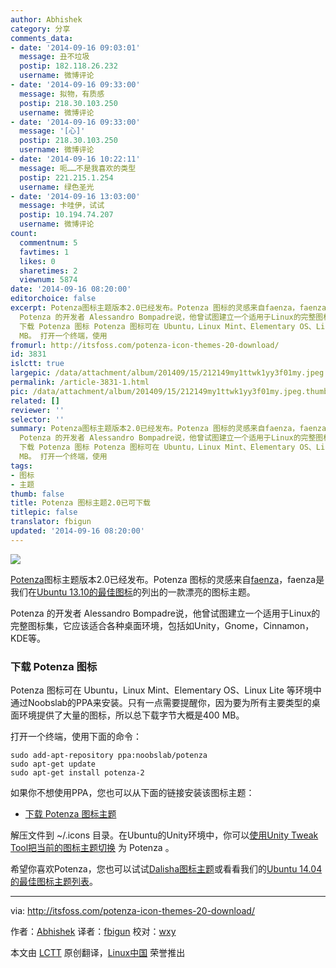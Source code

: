 ```yaml
---
author: Abhishek
category: 分享
comments_data:
- date: '2014-09-16 09:03:01'
  message: 丑不垃圾
  postip: 182.118.26.232
  username: 微博评论
- date: '2014-09-16 09:33:00'
  message: 拟物，有质感
  postip: 218.30.103.250
  username: 微博评论
- date: '2014-09-16 09:33:00'
  message: '[心]'
  postip: 218.30.103.250
  username: 微博评论
- date: '2014-09-16 10:22:11'
  message: 呃……不是我喜欢的类型
  postip: 221.215.1.254
  username: 绿色圣光
- date: '2014-09-16 13:03:00'
  message: 卡哇伊，试试
  postip: 10.194.74.207
  username: 微博评论
count:
  commentnum: 5
  favtimes: 1
  likes: 0
  sharetimes: 2
  viewnum: 5874
date: '2014-09-16 08:20:00'
editorchoice: false
excerpt: Potenza图标主题版本2.0已经发布。Potenza 图标的灵感来自faenza，faenza是我们在Ubuntu 13.10的最佳图标的列出的一款漂亮的图标主题。
  Potenza 的开发者 Alessandro Bompadre说，他曾试图建立一个适用于Linux的完整图标集，它应该适合各种桌面环境，包括如Unity，Gnome，Cinnamon，KDE等。
  下载 Potenza 图标 Potenza 图标可在 Ubuntu，Linux Mint、Elementary OS、Linux Lite 等环境中通过Noobslab的PPA来安装。只有一点需要提醒你，因为要为所有主要类型的桌面环境提供了大量的图标，所以总下载字节大概是400
  MB。 打开一个终端，使用
fromurl: http://itsfoss.com/potenza-icon-themes-20-download/
id: 3831
islctt: true
largepic: /data/attachment/album/201409/15/212149my1ttwk1yy3f01my.jpeg
permalink: /article-3831-1.html
pic: /data/attachment/album/201409/15/212149my1ttwk1yy3f01my.jpeg.thumb.jpg
related: []
reviewer: ''
selector: ''
summary: Potenza图标主题版本2.0已经发布。Potenza 图标的灵感来自faenza，faenza是我们在Ubuntu 13.10的最佳图标的列出的一款漂亮的图标主题。
  Potenza 的开发者 Alessandro Bompadre说，他曾试图建立一个适用于Linux的完整图标集，它应该适合各种桌面环境，包括如Unity，Gnome，Cinnamon，KDE等。
  下载 Potenza 图标 Potenza 图标可在 Ubuntu，Linux Mint、Elementary OS、Linux Lite 等环境中通过Noobslab的PPA来安装。只有一点需要提醒你，因为要为所有主要类型的桌面环境提供了大量的图标，所以总下载字节大概是400
  MB。 打开一个终端，使用
tags:
- 图标
- 主题
thumb: false
title: Potenza 图标主题2.0已可下载
titlepic: false
translator: fbigun
updated: '2014-09-16 08:20:00'
---
```


![](/data/attachment/album/201409/15/212149my1ttwk1yy3f01my.jpeg)


[Potenza](https://github.com/AlessandroBompadre/Potenza/)图标主题版本2.0已经发布。Potenza 图标的灵感来自[faenza](http://tiheum.deviantart.com/art/Faenza-Icons-173323228)，faenza是我们在[Ubuntu 13.10的最佳图标](http://itsfoss.com/best-icon-themes-ubuntu-1310/)的列出的一款漂亮的图标主题。


Potenza 的开发者 Alessandro Bompadre说，他曾试图建立一个适用于Linux的完整图标集，它应该适合各种桌面环境，包括如Unity，Gnome，Cinnamon，KDE等。


### 下载 Potenza 图标


Potenza 图标可在 Ubuntu，Linux Mint、Elementary OS、Linux Lite 等环境中通过Noobslab的PPA来安装。只有一点需要提醒你，因为要为所有主要类型的桌面环境提供了大量的图标，所以总下载字节大概是400 MB。


打开一个终端，使用下面的命令：



```
sudo add-apt-repository ppa:noobslab/potenza
sudo apt-get update
sudo apt-get install potenza-2

```

如果你不想使用PPA，您也可以从下面的链接安装该图标主题：


* [下载 Potenza 图标主题](http://gnome-look.org/content/show.php/Potenza+2.0?content=166853)


解压文件到 ~/.icons 目录。在Ubuntu的Unity环境中，你可以[使用Unity Tweak Tool把当前的图标主题切换](http://itsfoss.com/best-icon-themes-ubuntu-1404/) 为 Potenza 。


希望你喜欢Potenza，您也可以试试[Dalisha图标主题](http://itsfoss.com/dalisha-icon-ubuntu-linux/)或看看我们的[Ubuntu 14.04的最佳图标主题列表](http://itsfoss.com/best-icon-themes-ubuntu-1404/)。




---


via: <http://itsfoss.com/potenza-icon-themes-20-download/>


作者：[Abhishek](http://itsfoss.com/author/Abhishek/) 译者：[fbigun](https://github.com/fbigun) 校对：[wxy](https://github.com/wxy%EF%BC%89)


本文由 [LCTT](https://github.com/LCTT/TranslateProject) 原创翻译，[Linux中国](http://linux.cn/) 荣誉推出